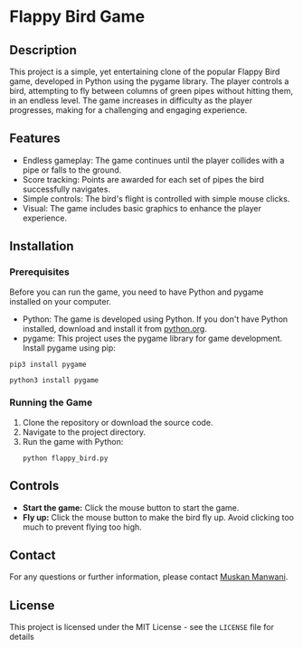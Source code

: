 
# Flappy Bird Game

## Description

This project is a simple, yet entertaining clone of the popular Flappy Bird game, developed in Python using the pygame library. The player controls a bird, attempting to fly between columns of green pipes without hitting them, in an endless level. The game increases in difficulty as the player progresses, making for a challenging and engaging experience.

## Features

-   Endless gameplay: The game continues until the player collides with a pipe or falls to the ground.
-   Score tracking: Points are awarded for each set of pipes the bird successfully navigates.
-   Simple controls: The bird's flight is controlled with simple mouse clicks.
-   Visual: The game includes basic graphics to enhance the player experience.

## Installation

### Prerequisites

Before you can run the game, you need to have Python and pygame installed on your computer.

-   Python: The game is developed using Python. If you don't have Python installed, download and install it from [python.org](https://www.python.org/downloads/).
-   pygame: This project uses the pygame library for game development. Install pygame using pip:

   ```````` 
   pip3 install pygame
   ````````
   ```````` 
   python3 install pygame
   ````````

### Running the Game

1.  Clone the repository or download the source code.
2.  Navigate to the project directory.
3.  Run the game with Python:
    ````````
    python flappy_bird.py
    ```````` 
   

## Controls

-   **Start the game:** Click the mouse button to start the game.
-   **Fly up:** Click the mouse button to make the bird fly up. Avoid clicking too much to prevent flying too high.

## Contact
For any questions or further information, please contact [Muskan Manwani](mailto:mmanwani@uoguelph.ca).

## License

This project is licensed under the MIT License - see the `LICENSE` file for details
